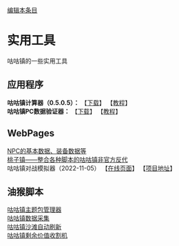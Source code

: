 [编辑本条目](https://github.com/GuguTown/Wiki/edit/main/tool.md)
# 实用工具
咕咕镇的一些实用工具

## 应用程序
**咕咕镇计算器（0.5.0.5）：** 【[下载](src/app/newkf0.5.0.5.rar)】  【[教程](article/calc_README.md)】   
**咕咕镇PC数据验证器：** 【[下载](src/app/newkfcalc0.1.9.9.rar)】  【[教程](article/pcauth_README.md)】     

## WebPages
[NPC的基本数据、装备数据等](https://hazukikaguya-my.sharepoint.com/:x:/g/personal/hazukikaguya_office_inari_site/EfbRJ5KtOspKjfnbAjkT_0EBS9YAcHEh68-6XLvtCL5PoA?e=RrBvBc)   
[桃子镇——整合各种脚本的咕咕镇非官方反代](https://github.com/HazukiKaguya/GuguTownProxy)   
咕咕镇对战模拟器（2022-11-05） 【[在线页面](/src/app/fygemu/)】 【[项目地址](https://github.com/hirakanaKF/fygemu)】

## 油猴脚本
[咕咕镇主题包管理器](https://greasyfork.org/scripts/450204)   
[咕咕镇数据采集](https://greasyfork.org/scripts/445173)   
[咕咕镇沙滩自动刷新](https://greasyfork.org/scripts/397225)   
[咕咕镇剩余价值收割机](https://greasyfork.org/scripts/408937)
